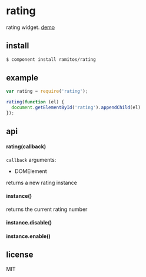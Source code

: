 # rating

rating widget. [demo](http://ramitos.github.com/rating)

## install

```bash
$ component install ramitos/rating
```

## example

```js
var rating = require('rating');

rating(function (el) {
  document.getElementById('rating').appendChild(el)
});
```

## api

#### rating(callback)

`callback` arguments:
 * DOMElement

returns a new rating instance

#### instance()

returns the current rating number

#### instance.disable()

#### instance.enable()

## license

MIT